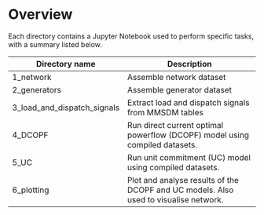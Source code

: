 # Overview
Each directory contains a Jupyter Notebook used to perform specific tasks, with a summary listed below.

| Directory name | Description |
| -------------- | ----------- |
| 1_network | Assemble network dataset |
| 2_generators | Assemble generator dataset |
| 3_load_and_dispatch_signals | Extract load and dispatch signals from MMSDM tables |
| 4_DCOPF | Run direct current optimal powerflow (DCOPF) model using compiled datasets. |
| 5_UC | Run unit commitment (UC) model using compiled datasets. |
| 6_plotting | Plot and analyse results of the DCOPF and UC models. Also used to visualise network. |
